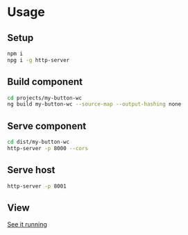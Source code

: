 # Usage

## Setup

```bash
npm i
npg i -g http-server
```

## Build component

```bash
cd projects/my-button-wc
ng build my-button-wc --source-map --output-hashing none
```

## Serve component

```bash
cd dist/my-button-wc
http-server -p 8000 --cors
```

## Serve host

```bash
http-server -p 8001
```

## View
[See it running](http://localhost:8001/demo.html)
